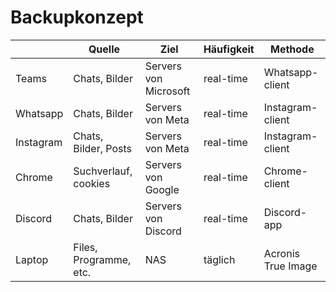 # Backupkonzept

|           | Quelle                 | Ziel                  | Häufigkeit | Methode            | 
| --------- | ---------------------- | --------------------- | ---------- | ------------------ | 
| Teams     | Chats, Bilder          | Servers von Microsoft | real-time  | Whatsapp-client    | 
| Whatsapp  | Chats, Bilder          | Servers von Meta      | real-time  | Instagram-client   | 
| Instagram | Chats, Bilder, Posts   | Servers von Meta      | real-time  | Instagram-client   | 
| Chrome    | Suchverlauf, cookies   | Servers von Google    | real-time  | Chrome-client      | 
| Discord   | Chats, Bilder          | Servers von Discord   | real-time  | Discord-app        | 
| Laptop    | Files, Programme, etc. | NAS                   | täglich    | Acronis True Image |
